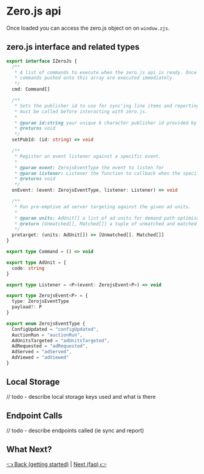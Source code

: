 # Zero.js api

Once loaded you can access the zero.js object on on `window.zjs`.

## zero.js interface and related types

```ts
export interface IZeroJs {
  /**
   * A list of commands to execute when the zero.js api is ready. Once ready
   * commands pushed onto this array are executed immediately.
   */
  cmd: Command[]

  /**
   * Sets the publisher id to use for sync'ing line items and reporting events. This is required and
   * must be called before interacting with zero.js.
   *
   * @param id:string your unique 6 character publisher id provided by glimpse zero
   * @returns void
   */
  setPubId: (id: string) => void

  /**
   * Register an event listener against a specific event.
   *
   * @param event: ZerojsEventType the event to listen for
   * @param listener: Listener the function to callback when the specified event occurs
   * @returns void
   */
  onEvent: (event: ZerojsEventType, listener: Listener) => void

  /**
   * Run pre-emptive ad server targeting against the given ad units.
   *
   * @param units: AdUnit[] a list of ad units for demand path optimisation
   * @return [Unmatched[], Matched[]] a tuple of unmatched and matched ad units
   */
  pretarget: (units: AdUnit[]) => [Unmatched[], Matched[]]
}

export type Command = () => void

export type AdUnit = {
  code: string
}

export type Listener = <P>(event: ZerojsEvent<P>) => void

export type ZerojsEvent<P> = {
  type: ZerojsEventType
  payload?: P
}

export enum ZerojsEventType {
  ConfigUpdated = "configUpdated",
  AuctionRun = "auctionRun",
  AdUnitsTargeted = "adUnitsTargeted",
  AdRequested = "adRequested",
  AdServed = "adServed",
  AdViewed = "adViewed"
}
```

## Local Storage

// todo - describe local storage keys used and what is there

## Endpoint Calls

// todo - describe endpoints called (ie sync and report)

## What Next?

[👈 Back (getting started)](./getting-started.md) | [Next (faq) 👉](./faq.md)
